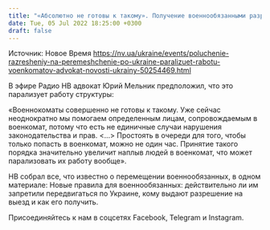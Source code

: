 ```yaml
---
title: "«Абсолютно не готовы к такому». Получение военнообязанными разрешений на перемещение может парализовать военкоматы — адвокат"
date: Tue, 05 Jul 2022 18:25:00 +0300
draft: false
---
```

Источник: Новое Время https://nv.ua/ukraine/events/poluchenie-razresheniy-na-peremeshchenie-po-ukraine-paralizuet-rabotu-voenkomatov-advokat-novosti-ukrainy-50254469.html


В эфире Радио НВ адвокат Юрий Мельник предположил, что это парализует работу структуры:

«Военнокоматы совершенно не готовы к такому. Уже сейчас неоднократно мы помогаем определенным лицам, сопровождаемым в военкомат, потому что есть не единичные случаи нарушения законодательства и прав. <…> Простоять в очереди для того, чтобы только попасть в военкомат, можно не один час. Принятие такого порядка значительно увеличит наплыв людей в военкомат, что может парализовать их работу вообще».

НВ собрал все, что известно о перемещении военнообязанных, в одном материале: Новые правила для военнообязанных: действительно ли им запретили передвигаться по Украине, кому выдают разрешение на выезд и как его получить.

Присоединяйтесь к нам в соцсетях Facebook, Telegram и Instagram.
